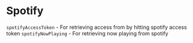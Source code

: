 # Spotify

`spotifyAccessToken` - For retrieving access from by hitting spotify access token
`spotifyNowPlaying` - For retrieving now playing from spotify

